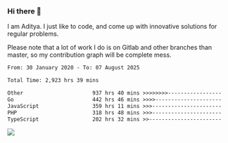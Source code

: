 ### Hi there 👋

I am Aditya. I just like to code, and come up with innovative solutions for regular problems.

Please note that a lot of work I do is on Gitlab and other branches than master, so my contribution graph will be complete mess.

<!--START_SECTION:waka-->

```txt
From: 30 January 2020 - To: 07 August 2025

Total Time: 2,923 hrs 39 mins

Other                      937 hrs 40 mins >>>>>>>>-----------------   32.07 %
Go                         442 hrs 46 mins >>>>---------------------   15.14 %
JavaScript                 359 hrs 11 mins >>>----------------------   12.29 %
PHP                        318 hrs 48 mins >>>----------------------   10.90 %
TypeScript                 202 hrs 32 mins >>-----------------------   06.93 %
```

<!--END_SECTION:waka-->

![](https://komarev.com/ghpvc/?username=BrainBuzzer)
